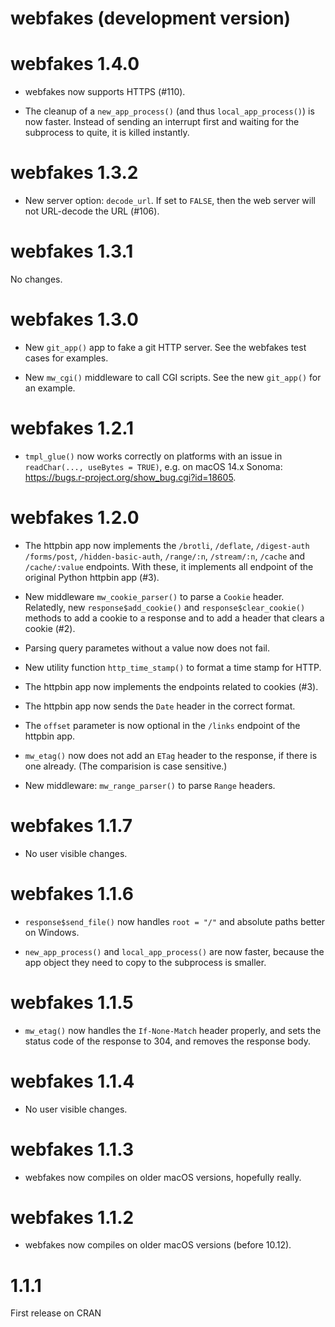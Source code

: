 # webfakes (development version)

# webfakes 1.4.0

* webfakes now supports HTTPS (#110).

* The cleanup of a `new_app_process()` (and thus `local_app_process()`)
  is now faster. Instead of sending an interrupt first and waiting for
  the subprocess to quite, it is killed instantly.

# webfakes 1.3.2

* New server option: `decode_url`. If set to `FALSE`, then the web server
  will not URL-decode the URL (#106).

# webfakes 1.3.1

No changes.

# webfakes 1.3.0

* New `git_app()` app to fake a git HTTP server. See the webfakes test cases
  for examples.

* New `mw_cgi()` middleware to call CGI scripts. See the new `git_app()`
  for an example.

# webfakes 1.2.1

* `tmpl_glue()` now works correctly on platforms with an issue in
  `readChar(..., useBytes = TRUE)`, e.g. on macOS 14.x Sonoma:
  <https://bugs.r-project.org/show_bug.cgi?id=18605>.

# webfakes 1.2.0

* The httpbin app now implements the `/brotli`, `/deflate`, `/digest-auth`
  `/forms/post`, `/hidden-basic-auth`, `/range/:n`, `/stream/:n`, `/cache`
  and `/cache/:value` endpoints. With these, it implements all endpoint of
  the original Python httpbin app (#3).

* New middleware `mw_cookie_parser()` to parse a `Cookie` header. Relatedly,
  new `response$add_cookie()` and `response$clear_cookie()` methods to add a
  cookie to a response and to add a header that clears a cookie (#2).

* Parsing query parametes without a value now does not fail.

* New utility function `http_time_stamp()` to format a time stamp for HTTP.

* The httpbin app now implements the endpoints related to cookies (#3).

* The httpbin app now sends the `Date` header in the correct format.

* The `offset` parameter is now optional in the `/links` endpoint of the
  httpbin app.

* `mw_etag()` now does not add an `ETag` header to the response, if there
  is one already. (The comparision is case sensitive.)

* New middleware: `mw_range_parser()` to parse `Range` headers.

# webfakes 1.1.7

* No user visible changes.

# webfakes 1.1.6

* `response$send_file()` now handles `root = "/"` and absolute paths
  better on Windows.

* `new_app_process()` and `local_app_process()` are now faster,
  because the app object they need to copy to the subprocess is smaller.

# webfakes 1.1.5

* `mw_etag()` now handles the `If-None-Match` header properly, and sets
  the status code of the response to 304, and removes the response body.

# webfakes 1.1.4

* No user visible changes.

# webfakes 1.1.3

* webfakes now compiles on older macOS versions, hopefully really.

# webfakes 1.1.2

* webfakes now compiles on older macOS versions (before 10.12).

# 1.1.1

First release on CRAN
